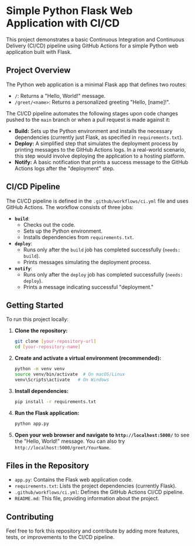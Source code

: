 # Simple Python Flask Web Application with CI/CD

This project demonstrates a basic Continuous Integration and Continuous Delivery (CI/CD) pipeline using GitHub Actions for a simple Python web application built with Flask.

## Project Overview

The Python web application is a minimal Flask app that defines two routes:

* `/`: Returns a "Hello, World!" message.
* `/greet/<name>`: Returns a personalized greeting "Hello, [name]!".

The CI/CD pipeline automates the following stages upon code changes pushed to the `main` branch or when a pull request is made against it:

* **Build:** Sets up the Python environment and installs the necessary dependencies (currently just Flask, as specified in `requirements.txt`).
* **Deploy:** A simplified step that simulates the deployment process by printing messages to the GitHub Actions logs. In a real-world scenario, this step would involve deploying the application to a hosting platform.
* **Notify:** A basic notification that prints a success message to the GitHub Actions logs after the "deployment" step.

## CI/CD Pipeline

The CI/CD pipeline is defined in the `.github/workflows/ci.yml` file and uses GitHub Actions. The workflow consists of three jobs:

* **`build`**:
    * Checks out the code.
    * Sets up the Python environment.
    * Installs dependencies from `requirements.txt`.
* **`deploy`**:
    * Runs only after the `build` job has completed successfully (`needs: build`).
    * Prints messages simulating the deployment process.
* **`notify`**:
    * Runs only after the `deploy` job has completed successfully (`needs: deploy`).
    * Prints a message indicating successful "deployment."

## Getting Started

To run this project locally:

1.  **Clone the repository:**
    ```bash
    git clone [your-repository-url]
    cd [your-repository-name]
    ```
2.  **Create and activate a virtual environment (recommended):**
    ```bash
    python -m venv venv
    source venv/bin/activate  # On macOS/Linux
    venv\Scripts\activate   # On Windows
    ```
3.  **Install dependencies:**
    ```bash
    pip install -r requirements.txt
    ```
4.  **Run the Flask application:**
    ```bash
    python app.py
    ```
5.  **Open your web browser and navigate to `http://localhost:5000/`** to see the "Hello, World!" message. You can also try `http://localhost:5000/greet/YourName`.

## Files in the Repository

* `app.py`: Contains the Flask web application code.
* `requirements.txt`: Lists the project dependencies (currently Flask).
* `.github/workflows/ci.yml`: Defines the GitHub Actions CI/CD pipeline.
* `README.md`: This file, providing information about the project.

## Contributing

Feel free to fork this repository and contribute by adding more features, tests, or improvements to the CI/CD pipeline.

